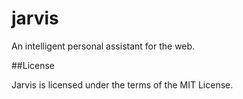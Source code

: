 jarvis
======

An intelligent personal assistant for the web.

##License

Jarvis is licensed under the terms of the MIT License.
